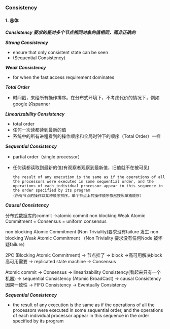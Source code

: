 ### Consistency

#### 1. 总体

***Consistency 要求的是对多个节点相同对象的值相同，而非正确的***

***Strong Consistency***

- ensure that only consistent state can be seen
- (Sequential Consistency)

***Weak Consistency***

- for when the fast access requirement dominates

***Total Order***

- 时间戳，来给所有操作排序。在分布式环境下，不考虑代价的情况下，例如google 的spanner

***Linearizability Consistency***

- total order
- 任何一次读都读到最新的值
- 系统中的所有进程看到的操作顺序和全局时钟下的顺序（Total Order）一样

***Sequential Consistency***

- partial order（single processor）

- 任何读都读取到最新的值(有观察者观察到最新值，旧值就不在被可见)

  ```
  the result of any execution is the same as if the operations of all the processors were executed in some sequential order, and the operations of each individual processor appear in this sequence in the order specified by its program
  (所有节点的操作以某种顺序排序，单个节点上的操作顺序依然按照单独顺序)
  ```

***Causal Consistency***



分布式数据库的commit ->atomic commit
non blocking Weak Atomic Commitment = Consensus = uniform consensus

non blocking Atomic Commitment (Non Triviality)要求没有failure 发生
non blocking Weak Atomic Commitment （Non Triviality 要求没有任何Node 被怀疑failure）

2PC (Blocking Atomic Commitment) -> 节点挂了 ->  block ->高可用解决block
高可用需要 -> replicated state machine -> Consensus

Atomic commit
-> Consensus 
-> linearizability Consistency(看起来只有一个机器) 
-> sequential Consistency (Atomic BroadCast) 
-> causal Consistency  因果一致性 
-> FIFO Consistency
-> Eventually Consistency

***Sequential Consistency***

- the result of any execution is the same as if the operations of all the processors were executed in some sequential order, and the operations of each individual processor appear in this sequence in the order specified by its program

